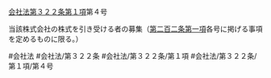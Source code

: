 [会社法第３２２条第１項](会社法＿＿＿＿第３２２条第１項)第４号

当該株式会社の株式を引き受ける者の募集（[第二百二条第一項](会社法＿＿＿＿第２０２条第１項)各号に掲げる事項を定めるものに限る。）


#会社法
#会社法/第３２２条
#会社法/第３２２条/第１項
#会社法/第３２２条/第１項/第４号

